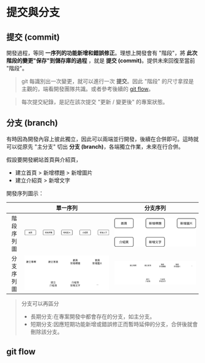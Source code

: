 # 提交與分支
## 提交 (commit)

開發過程，等同 **一序列的功能新增和錯誤修正**。理想上開發會有 "階段"，將 **此次階段的變更"保存"到儲存庫的過程** ，就是 **提交 (commit)**。提供未來回復至當前 "階段"。
> git 每識別出一次變更，就可以進行一次 **提交**。因此 "階段" 的尺寸拿捏是主觀的，端看開發團隊共識。或者參考後續的 [git flow](https://github.com/Li732375/git_note/edit/main/note_2.md#git-flow)。

> 每次提交紀錄，是記在該次提交 "更新 / 變更後" 的專案狀態。

## 分支 (branch)

有時因為開發內容上彼此獨立，因此可以兩端並行開發，後續在合併即可。這時就可以從原先 "主分支" 切出 **分支 (branch)**，各端獨立作業，未來在行合併。

假設要開發網站首頁與介紹頁，
- 建立首頁 > 新增標題 > 新增圖片
- 建立介紹頁 > 新增文字

開發序列圖示：

|  | 單一序列 | 分支序列 |
| :-: | :-: | :-: |
| 階段序列圖 | ![single-stage_seq](./images/single-stage_seq.png) | ![parallel-stage_seq](./images/parallel-stage_seq.png) |
| 分支序列圖 | ![single_seq](./images/single_seq.png) | ![parallel_seq](./images/parallel_seq.png) |

> 分支可以再區分
> - 長期分支:在專案開發中都會存在的分支，如主分支。
> - 短期分支:因應短期功能新增或錯誤修正而暫時延伸的分支，合併後就會刪除該分支。

## git flow
